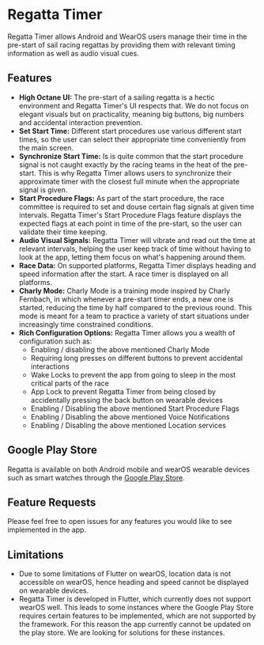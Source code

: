 # Regatta Timer
Regatta Timer allows Android and WearOS users manage their time in the pre-start of sail racing regattas by providing them with relevant timing information as well as audio visual cues.

## Features
* **High Octane UI:**               The pre-start of a sailing regatta is a hectic environment and Regatta Timer's UI respects that. We do not focus on elegant visuals but on practicality, meaning big buttons, big numbers and accidental interaction prevention.
* **Set Start Time:**               Different start procedures use various different start times, so the user can select their appropriate time conveniently from the main screen.
* **Synchronize Start Time:**       Is is quite common that the start procedure signal is not caught exactly by the racing teams in the heat of the pre-start. This is why Regatta Timer allows users to synchronize their approximate timer with the closest full minute when the appropriate signal is given.
* **Start Procedure Flags:**        As part of the start procedure, the race committee is required to set and douse certain flag signals at given time intervals. Regatta Timer's Start Procedure Flags feature displays the expected flags at each point in time of the pre-start, so the user can validate their time keeping.
* **Audio Visual Signals:**         Regatta Timer will vibrate and read out the time at relevant intervals, helping the user keep track of time without having to look at the app, letting them focus on what's happening around them.
* **Race Data:**                    On supported platforms, Regatta Timer displays heading and speed information after the start. A race timer is displayed on all platforms.
* **Charly Mode:**                  Charly Mode is a training mode inspired by Charly Fernbach, in which whenever a pre-start timer ends, a new one is started, reducing the time by half compared to the previous round. This mode is meant for a team to practice a variety of start situations under increasingly time constrained conditions.
* **Rich Configuration Options:**   Regatta Timer allows you a wealth of configuration such as:
  * Enabling / disabling the above mentioned Charly Mode
  * Requiring long presses on different buttons to prevent accidental interactions
  * Wake Locks to prevent the app from going to sleep in the most critical parts of the race
  * App Lock to prevent Regatta Timer from being closed by accidentally pressing the back button on wearable devices
  * Enabling / Disabling the above mentioned Start Procedure Flags
  * Enabling / Disabling the above mentioned Voice Notifications
  * Enabling / Disabling the above mentioned Location services


## Google Play Store
Regatta is available on both Android mobile and wearOS wearable devices such as smart watches through the [Google Play Store](https://play.google.com/store/apps/details/Regatta_Timer?id=ch.masus.regatta_timer_v2&gl=US).

## Feature Requests
Please feel free to open issues for any features you would like to see implemented in the app.

## Limitations
* Due to some limitations of Flutter on wearOS, location data is not accessible on wearOS, hence heading and speed cannot be displayed on wearable devices.
* Regatta Timer is developed in Flutter, which currently does not support wearOS well. This leads to some instances where the Google Play Store requires certain features to be implemented, which are not supported by the framework. For this reason the app currently cannot be updated on the play store. We are looking for solutions for these instances.